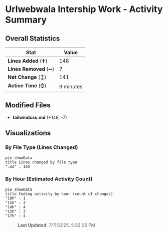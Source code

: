# Urlwebwala Intership Work - Activity Summary 

## Overall Statistics

| Stat                   | Value                                                             |
| ---------------------- | ----------------------------------------------------------------- |
| **Lines Added** (➕)   | 148                                          |
| **Lines Removed** (➖) | 7                                        |
| **Net Change** (↕)    | 141                |
| **Active Time** (⌚)   | 9 minutes |


## Modified Files
- **tailwindcss.md** (+148, -7)

## Visualizations

### By File Type (Lines Changed)

```mermaid
pie showData
title Lines changed by file type
".md" : 155
```

### By Hour (Estimated Activity Count)

```mermaid
pie showData
title Coding activity by hour (count of changes)
"10h" : 1
"11h" : 2
"14h" : 4
"15h" : 3
"17h" : 4
```


> **Last Updated:** 7/11/2025, 5:32:06 PM